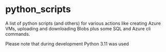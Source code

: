 # python_scripts

A list of python scripts (and others) for various actions like creating Azure VMs, uploading and downloading Blobs plus some SQL and Azure cli commands.

Please note that during development Python 3.11 was used
